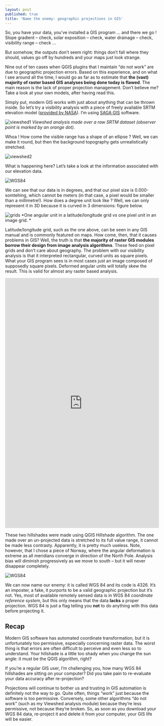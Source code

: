 ```yaml
---
layout: post
published: true
title: 'Name the enemy: geographic projections in GIS'
---
```


So, you have your data, you’ve installed a GIS program … and there we go ! Slope gradient – check, solar exposition – check, water drainage – check, visibility range – check …

But somehow, the outputs don’t seem right: things don’t fall where they should, values go off by hundreds and your maps just look strange.

Nine out of ten cases when QGIS plugins that I maintain “do not work” are due to geographic projection errors. Based on this experience, and on what I see around all the time, I would go as far as to estimate that **the (vast) majority of raster based GIS analyses being done today is flawed**. The main reason is the lack of proper projection management. Don’t believe me? Take a look at your own models, after having read this. 

Simply put, modern GIS works with just about anything that can be thrown inside. So let’s try a visibility analysis with a piece of freely available SRTM elevation model ([provided by NASA](https://www2.jpl.nasa.gov/srtm/)). I’m using [SAGA GIS](http://www.saga-gis.org/) software. 


![viewshed1](/figures/20-04-04-viewshed1.jpg)
*Viewshed analysis made over a raw SRTM dataset (observer point is marked by an orange dot).*

Whoa ! How come the visible range has a shape of an ellipse ? Well, we can make it round, but then the background topography gets unrealistically stretched.

![viewshed2](/figures/20-04-04-viewshed2.jpg)

What is happening here? Let’s take a look at the information associated with our elevation data. 

![WGS84](/figures/20-04-04-wgs.jpg)

We can see that our data is in degrees, and that our pixel size is 0.000-somtehing, which cannot be meters (in that case, a pixel would be smaller than a millimetre!). How does a degree unit look like ? Well, we can only represent it in 3D because it is curved in 3 dimensions: figure below.

![grids](/figures/20-04-04-shema.jpg)
*One angular unit in a latitude/longitude grid *vs* one pixel unit in an image grid. *

Latitude/longitude grid, such as the one above, can be seen in any GIS manual and is commonly featured on maps. How come, then, that it causes problems in GIS? Well, the truth is that **the majority of raster GIS modules borrow their design from image analysis algorithms**. These feed on pixel grids and don’t care about geography. The problem with our visibility analysis is that it interpreted rectangular, curved units as square pixels. 
What your GIS program sees is in most cases just an image composed of supposedly square pixels. Deformed angular units will totally skew the result. This is valid for almost any raster based analysis.  

<iframe frameborder="0" class="juxtapose" width="100%" height="820" src="https://cdn.knightlab.com/libs/juxtapose/latest/embed/index.html?uid=7b84c048-7694-11ea-a879-0edaf8f81e27"></iframe>

These two hillshades were made using QGIS Hillshade algorithm. The one made over an un-projected data is stretched to its full value range, it cannot be made less contrasty. Apparently, it is pretty much useless. Note, however, that I chose a piece of Norway, where the angular deformation is extreme as all meridians converge in direction of the North Pole. Analysis bias will diminish progressively as we move to south – but it will never disappear completely.  

![WGS84](/figures/20-04-04-wgs.jpg)

We can now name our enemy: it is called WGS 84 and its code is 4326. It’s an imposter, a fake, it purports to be a valid geographic projection but it’s not. Yes, most of available remotely sensed data is in WGS 84 *coordinate reference system*, but this only means that the data **lacks** a proper projection. WGS 84 is just a flag telling you **not** to do anything with this data before projecting it.


## Recap
Modern GIS software has automated coordinate transformation, but it is unfortunately too permissive, especially concerning raster data. The worst thing is that errors are often difficult to perceive and even less so to understand. Your hillshade is a little too shady when you change the sun angle: it must be the QGIS algorithm, right? 

If you’re a regular GIS user, I’m challenging you, how many WGS 84 hillshades are sitting on your computer? Did you take pain to re-evaluate your data accuracy after re-projection? 

Projections will continue to bother us and trusting in GIS automation is definitely not the way to go. Quite often, things “work” just because the software is too permissive. Conversely, some other algorithms “do not work” (such as my Viewshed analysis module) because they’re less permissive, not because they’re broken. So, as soon as you download your WGS 84 data, re-project it and delete it from your computer, your GIS life will be easier.
